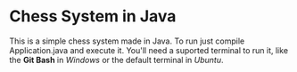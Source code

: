# Chess System in Java
This is a simple chess system made in Java. To run just compile Application.java and execute it. You'll need a suported terminal to run it, like the **Git Bash** in _Windows_ or the default terminal in _Ubuntu_.
